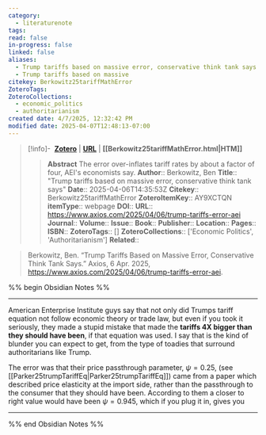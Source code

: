 ```yaml
---
category:
  - literaturenote
tags: 
read: false
in-progress: false
linked: false
aliases:
  - Trump tariffs based on massive error, conservative think tank says
  - Trump tariffs based on massive
citekey: Berkowitz25tariffMathError
ZoteroTags: 
ZoteroCollections:
  - economic_politics
  - authoritarianism
created date: 4/7/2025, 12:32:42 PM
modified date: 2025-04-07T12:48:13-07:00
---
```


> [!info]- &nbsp;[**Zotero**](zotero://select/library/items/AY9XCTQN)  | [**URL**](https://www.axios.com/2025/04/06/trump-tariffs-error-aei) | **[[Berkowitz25tariffMathError.html|HTM]]**
>> **Abstract**
> The error over-inflates tariff rates by about a factor of four, AEI's economists say.
> > **Author**:: Berkowitz, Ben
> **Title**:: "Trump tariffs based on massive error, conservative think tank says"
> **Date**:: 2025-04-06T14:35:53Z
> **Citekey**:: Berkowitz25tariffMathError
> **ZoteroItemKey**:: AY9XCTQN
> **itemType**:: webpage
> **DOI**:: 
> **URL**:: https://www.axios.com/2025/04/06/trump-tariffs-error-aei
> **Journal**:: 
> **Volume**:: 
> **Issue**:: 
> **Book**:: 
> **Publisher**:: 
> **Location**:: 
> **Pages**:: 
> **ISBN**:: 
> **ZoteroTags**:: []
> **ZoteroCollections**:: ['Economic Politics', 'Authoritarianism']
> **Related**::

>  Berkowitz, Ben. “Trump Tariffs Based on Massive Error, Conservative Think Tank Says.” Axios, 6 Apr. 2025, https://www.axios.com/2025/04/06/trump-tariffs-error-aei.

%% begin Obsidian Notes %%
___
American Enterprise Institute guys say that not only did Trumps tariff equation not follow economic theory or trade law, but even if you took it seriously, they made a stupid mistake that made the **tariffs 4X bigger than they should have been**, if that equation was used.  I say that is the kind of blunder you can expect to get, from the type of toadies that surround authoritarians like Trump.

The error was that their price passthrough parameter, $\psi=0.25$, (see [[Parker25trumpTariffEq|Parker25trumpTariffEq]]) came from a paper which described price elasticity at the import side, rather than the passthrough to the consumer that they should have been.  According to them a closer to right value would have been $\psi=0.945$, which if you plug it in, gives you 
___
%% end Obsidian Notes %%
